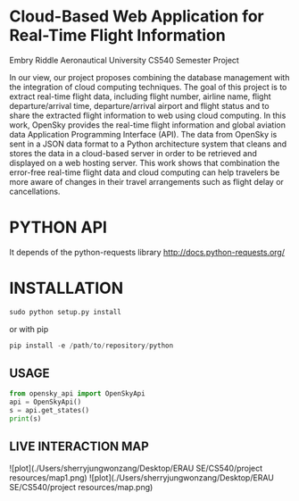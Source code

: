 # Cloud-Based Web Application for Real-Time Flight Information
Embry Riddle Aeronautical University CS540 Semester Project


In our view, our project proposes combining the database management with the integration of cloud computing techniques. The goal of this project is to extract real-time flight data, including flight number, airline name, flight departure/arrival time, departure/arrival airport and flight status and to share the extracted flight information to web using cloud computing. In this work, OpenSky provides the real-time flight information and global aviation data Application Programming Interface (API). The data from OpenSky is sent in a JSON data format to a Python architecture system that cleans and stores the data in a cloud-based server in order to be retrieved and displayed on a web hosting server. This work shows that combination the error-free real-time flight data and cloud computing can help travelers be more aware of changes in their travel arrangements such as flight delay or cancellations. 


# PYTHON API
It depends of the python-requests library http://docs.python-requests.org/

# INSTALLATION
``` python
sudo python setup.py install
```

or with pip
``` python
pip install -e /path/to/repository/python
```

## USAGE
``` python
from opensky_api import OpenSkyApi
api = OpenSkyApi()
s = api.get_states()
print(s)
```

## LIVE INTERACTION MAP
![plot](./Users/sherryjungwonzang/Desktop/ERAU SE/CS540/project resources/map1.png)
![plot](./Users/sherryjungwonzang/Desktop/ERAU SE/CS540/project resources/map.png)

